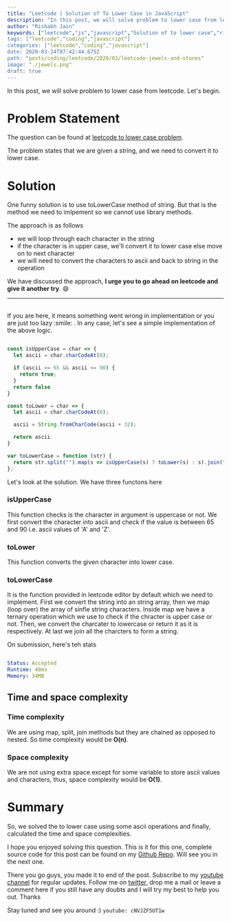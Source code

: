 ```yaml
---
title: "Leetcode | Solution of To Lower Case in JavaScript"
description: "In this post, we will solve problem to lower case from leetcode. Let's begin."
author: "Rishabh Jain"
keywords: ["leetcode","js","javascript","Solution of to lower case","rishabh","jain","rishabh jain","rishabh1403","blog","competitive","coding","programming","tech","technology", interview", "interview questions"]
tags: ["leetcode","coding","javascript"]
categories: ["leetcode","coding","javascript"]
date: 2020-03-24T07:42:44.675Z
path: "posts/coding/leetcode/2020/03/leetcode-jewels-and-stones"
image: "./jewels.png"
draft: true
---
```


In this post, we will solve problem to lower case from leetcode. Let's begin.
<!--more-->

# Problem Statement
The question can be found at [leetcode to lower case problem](https://leetcode.com/problems/to-lower-case/).

The problem states that we are given a string, and we need to convert it to
lower case. 

# Solution

One funny solution is to use toLowerCase method of string. But that is the
method we need to imlpement so we cannot use library methods.

The approach is as follows

- we will loop through each character in the string
- if the character is in upper case, we'll convert it to lower case else move on
  to next character
- we will need to convert the characters to ascii and back to string in the operation

We have discussed the approach, **I urge you to go ahead on leetcode and give it another try**. :smile:

<hr />
<br />
If you are here, it means something went wrong in implementation or you are just too lazy :smile: . In any case, let's see a simple implementation of the above logic.

```js

const isUpperCase = char => {
  let ascii = char.charCodeAt(0);

  if (ascii >= 65 && ascii <= 90) {
    return true;
  }
  return false
}

const toLower = char => {
  let ascii = char.charCodeAt(0);

  ascii = String.fromCharCode(ascii + 32);

  return ascii
}

var toLowerCase = function (str) {
  return str.split("").map(s => isUpperCase(s) ? toLower(s) : s).join("");
};

```

Let's look at the solution. We have three functons here

### isUpperCase

This function checks is the character in argument is uppercase or not. We first
convert the character into ascii and check if the value is between 65 and 90
i.e. ascii values of 'A' and 'Z'.

### toLower

This function converts the given character into lower case.

### toLowerCase

It is the function provided in leetcode editor by default which we need to
implement. First we convert the string into an string array, then we map (loop
over) the array of sinfle string characters. Inside map we have a ternary
operation which we use to check if the chracter is upper case or not. Then, we
convert the charcater to lowercase or return it as it is respectively. At last
we join all the charcters to form a string.

On submission, here's teh stats


```yaml

Status: Accepted
Runtime: 48ms
Memory: 34MB

```

## Time and space complexity

### Time complexity

We are using map, split, join methods but they are chained as opposed to nested.
So time complexity would be **O(n)**.

### Space complexity

We are not using extra space except for some variable to store ascii values and characters, thus, space
complexity would be **O(1)**.

# Summary

So, we solved the to lower case using some ascii operations and finally, calculated the time and space complexities.

I hope you enjoyed solving this question. This is it for this one, complete source code for this post can be found on my [Github Repo](https://github.com/rishabh1403/leetcode-javascript-solutions). Will see you in the next one.

There you go guys, you made it to end of the post.  Subscribe to my [youtube channel](https://www.youtube.com/rishabh1403) for regular updates. Follow me on [twitter](https://www.twitter.com/rishabhjain1403), drop me a mail or leave a comment here if you still have any doubts and I will try my best to help you out. Thanks

Stay tuned and see you around :)
`youtube: cNVJZF5UT1w`